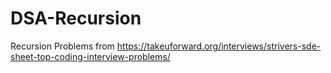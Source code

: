 # DSA-Recursion
Recursion Problems from https://takeuforward.org/interviews/strivers-sde-sheet-top-coding-interview-problems/
